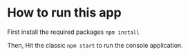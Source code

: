# How to run this app

First install the required packages ``` npm install ``` 

Then, Hit the classic ``` npm start ``` to run the console application. 
